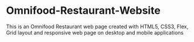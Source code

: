 # Omnifood-Restaurant-Website
This is an Omnifood Restaurant web page created with HTML5, CSS3, Flex, Grid layout and responsive web page on desktop and mobile applications
